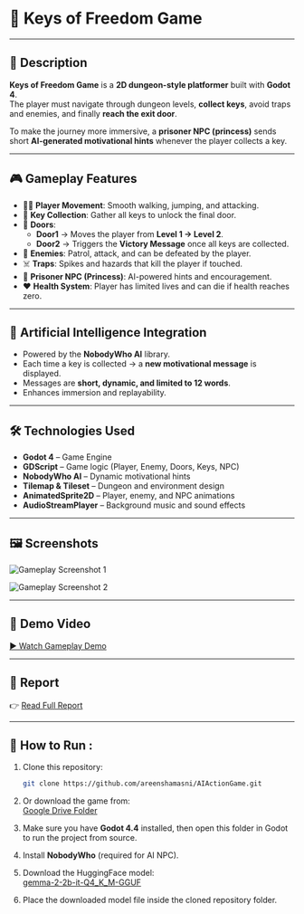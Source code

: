 # 🏰 Keys of Freedom Game

---

## 📖 Description  
**Keys of Freedom Game** is a **2D dungeon-style platformer** built with **Godot 4**.  
The player must navigate through dungeon levels, **collect keys**, avoid traps and enemies, and finally **reach the exit door**.  

To make the journey more immersive, a **prisoner NPC (princess)** sends short **AI-generated motivational hints** whenever the player collects a key.  

---

## 🎮 Gameplay Features  
- 👨‍🦱 **Player Movement**: Smooth walking, jumping, and attacking.  
- 🔑 **Key Collection**: Gather all keys to unlock the final door.  
- 🚪 **Doors**:  
  - **Door1** → Moves the player from **Level 1 → Level 2**.  
  - **Door2** → Triggers the **Victory Message** once all keys are collected.  
- 🧌 **Enemies**: Patrol, attack, and can be defeated by the player.  
- ☠️ **Traps**: Spikes and hazards that kill the player if touched.  
- 👑 **Prisoner NPC (Princess)**: AI-powered hints and encouragement.  
- ❤️ **Health System**: Player has limited lives and can die if health reaches zero.  

---

## 🤖 Artificial Intelligence Integration  
- Powered by the **NobodyWho AI** library.  
- Each time a key is collected → a **new motivational message** is displayed.  
- Messages are **short, dynamic, and limited to 12 words**.  
- Enhances immersion and replayability.  

---

## 🛠️ Technologies Used  
- **Godot 4** – Game Engine  
- **GDScript** – Game logic (Player, Enemy, Doors, Keys, NPC)  
- **NobodyWho AI** – Dynamic motivational hints  
- **Tilemap & Tileset** – Dungeon and environment design  
- **AnimatedSprite2D** – Player, enemy, and NPC animations  
- **AudioStreamPlayer** – Background music and sound effects  

---

## 🖼️ Screenshots  
![Gameplay Screenshot 1](https://github.com/user-attachments/assets/70b60eed-7ff2-4cdd-ab67-f72c132cae9e)  

![Gameplay Screenshot 2](https://github.com/user-attachments/assets/263cf980-fef5-450b-bcf4-4a81e636b1ea)  

---

## 🎥 Demo Video  
[▶ Watch Gameplay Demo](https://www.loom.com/share/d0f30195e11e4122ac3ef02719870259?sid=ac212d68-6293-45d0-9812-721b2a82baf4)  

---

## 📑 Report  
👉 [Read Full Report](https://docs.google.com/document/d/11dPIDX5BczmvEYmVRNX4jy1k8BXRhNvqASJtwC1-nBU/edit?tab=t.0)  

---

## 🚀 How to Run :

1. Clone this repository:  
   ```bash
   git clone https://github.com/areenshamasni/AIActionGame.git
   ```

2. Or download the game from:  
   [Google Drive Folder](https://drive.google.com/drive/folders/1WGOxHDMjOc4mLpG73WMJrZcUwm4aDhkl?usp=sharing)

3. Make sure you have **Godot 4.4** installed, then open this folder in Godot to run the project from source.

4. Install **NobodyWho** (required for AI NPC).

5. Download the HuggingFace model:  
   [gemma-2-2b-it-Q4\_K\_M-GGUF](https://huggingface.co/BafS/gemma-2-2b-it-Q4_K_M-GGUF)

6. Place the downloaded model file inside the cloned repository folder.

